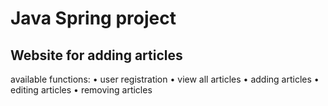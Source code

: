 
# Java Spring project
## Website for adding articles
available functions:
•	user registration
•	view all articles
•	adding articles
•	editing articles
•	removing articles
